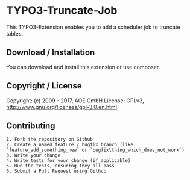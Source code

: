 # TYPO3-Truncate-Job

This TYPO3-Extension enables you to add a scheduler job to truncate tables.

## Download / Installation

You can download and install this extension or use composer.

## Copyright / License

Copyright: (c) 2009 - 2017, AOE GmbH
License: GPLv3, <http://www.gnu.org/licenses/gpl-3.0.en.html>

## Contributing

	1. Fork the repository on Github
	2. Create a named feature / bugfix branch (like `feature_add_something_new` or `bugfix\thing_which_does_not_work`)
	3. Write your change
	4. Write tests for your change (if applicable)
	5. Run the tests, ensuring they all pass
	6. Submit a Pull Request using Github